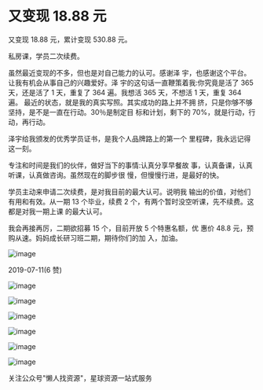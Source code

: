 # 又变现 18.88 元

又变现 18.88 元，累计变现 530.88 元。

私房课，学员二次续费。

虽然最近变现的不多，但也是对自己能力的认可。感谢泽 宇，也感谢这个平台。让我有机会从事自己的兴趣爱好。泽 宇的这句话一直鞭策着我:你究竟是活了 365 天，还是活了 1 天，重复了 364 遍。我想活 365 天，不想活 1 天，重复 364 遍。 最近的状态，就是我的真实写照。其实成功的路上并不拥 挤，只是你够不够坚持，是不是一直在行动。30％是制定目 标和计划，剩下的 70%，就是行动，行动，再行动。

泽宇给我颁发的优秀学员证书，是我个人品牌路上的第一个 里程碑，我永远记得这一刻。

专注和时间是我们的伙伴，做好当下的事情:认真分享早餐故 事，认真备课，认真听课，认真做咨询。虽然现在的脚步很 慢，但慢慢行进，是最好的快。

学员主动来申请二次续费，是对我目前的最大认可。说明我 输出的价值，对他们有用和有效。从一期 13 个毕业，续费 2 个，有两个暂时没空听课，先不续费。这都是对我一期上课 的最大认可。

我会再接再厉，二期欲招募 15 个，目前开放 5 个特惠名额，优 惠价 48.8 元，预购从速。妈妈成长研习班二期，期待你们的加 入，加油。

![image](img/Image_347.png)

2019-07-11(6 赞)

![image](img/Image_348.png)

![image](img/Image_349.png)

![image](img/Image_350.png)

![image](img/Image_351.png)

![image](img/Image_352.png)

![image](img/Image_353.png)

关注公众号"懒人找资源"，星球资源一站式服务